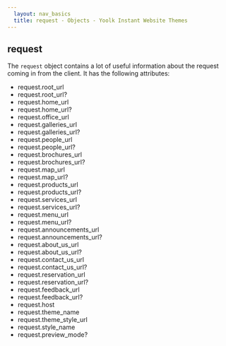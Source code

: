 ```yaml
---
  layout: nav_basics
  title: request - Objects - Yoolk Instant Website Themes
---
```


<h2 class="section-title">request</h2>

The <code>request</code> object contains a lot of useful information about the request coming in from the client. It has the following attributes:

<div class="panel">
  <div class="panel-body">
    <ul>
      <li>request.root_url</li>
      <li>request.root_url?</li>
      <li>request.home_url</li>
      <li>request.home_url?</li>
      <li>request.office_url</li>
      <li>request.galleries_url</li>
      <li>request.galleries_url?</li>
      <li>request.people_url</li>
      <li>request.people_url?</li>
      <li>request.brochures_url</li>
      <li>request.brochures_url?</li>
      <li>request.map_url</li>
      <li>request.map_url?</li>
      <li>request.products_url</li>
      <li>request.products_url?</li>
      <li>request.services_url</li>
      <li>request.services_url?</li>
      <li>request.menu_url</li>
      <li>request.menu_url?</li>
      <li>request.announcements_url</li>
      <li>request.announcements_url?</li>
      <li>request.about_us_url</li>
      <li>request.about_us_url?</li>
      <li>request.contact_us_url</li>
      <li>request.contact_us_url?</li>
      <li>request.reservation_url</li>
      <li>request.reservation_url?</li>
      <li>request.feedback_url</li>
      <li>request.feedback_url?</li>
      <li>request.host</li>
      <li>request.theme_name</li>
      <li>request.theme_style_url</li>
      <li>request.style_name</li>
      <li>request.preview_mode?</li>
    </ul>
  </div>
</div>